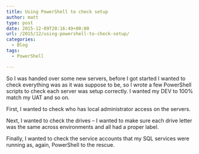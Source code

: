 ```yaml
---
title: Using PowerShell to check setup
author: matt
type: post
date: 2015-12-09T20:16:49+00:00
url: /2015/12/using-powershell-to-check-setup/
categories:
  - Blog
tags:
  - PowerShell

---
```

So I was handed over some new servers, before I got started I wanted to check everything was as it was suppose to be, so I wrote a few PowerShell scripts to check each server was setup correctly. I wanted my DEV to 100% match my UAT and so on.

First, I wanted to check who has local administrator access on the servers.

<div class="gist-oembed" data-gist="matt40k/e1bcdefbe89b27c069aa.json">
</div>

Next, I wanted to check the drives &#8211; I wanted to make sure each drive letter was the same across environments and all had a proper label.

<div class="gist-oembed" data-gist="matt40k/632dd4b90688efac3bbd.json">
</div>

Finally, I wanted to check the service accounts that my SQL services were running as, again, PowerShell to the rescue.

<div class="gist-oembed" data-gist="matt40k/ec2b9237a112380d878c.json">
</div>
